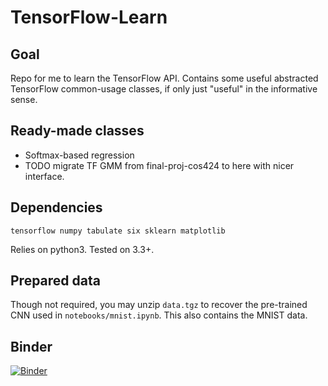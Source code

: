 # TensorFlow-Learn

## Goal

Repo for me to learn the TensorFlow API. Contains some useful abstracted TensorFlow common-usage classes, if only just "useful" in the informative sense.

## Ready-made classes

* Softmax-based regression
* TODO migrate TF GMM from final-proj-cos424 to here with nicer interface.

## Dependencies

`tensorflow numpy tabulate six sklearn matplotlib`

Relies on python3. Tested on 3.3+.

## Prepared data

Though not required, you may unzip `data.tgz` to recover the pre-trained CNN used in `notebooks/mnist.ipynb`. This also contains the MNIST data.

## Binder

[![Binder](http://mybinder.org/badge.svg)](http://mybinder.org/repo/vlad17/TensorFlow-Learn)

